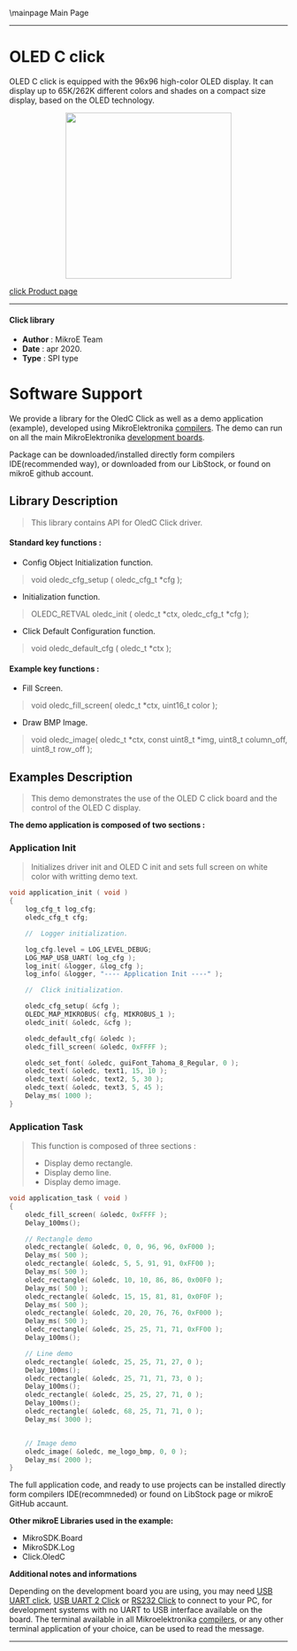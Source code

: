 \mainpage Main Page
 
---
# OLED C click

OLED C click is equipped with the 96x96 high-color OLED display.
It can display up to 65K/262K different colors and shades on a compact size display, based on the OLED technology.

<p align="center">
  <img src="https://download.mikroe.com/images/click_for_ide/oledc_click.png" height=300px>
</p>

[click Product page](<https://www.mikroe.com/oled-c-click>)

---


#### Click library 

- **Author**        : MikroE Team
- **Date**          : apr 2020.
- **Type**          : SPI type


# Software Support

We provide a library for the OledC Click 
as well as a demo application (example), developed using MikroElektronika 
[compilers](https://shop.mikroe.com/compilers). 
The demo can run on all the main MikroElektronika [development boards](https://shop.mikroe.com/development-boards).

Package can be downloaded/installed directly form compilers IDE(recommended way), or downloaded from our LibStock, or found on mikroE github account. 

## Library Description

> This library contains API for OledC Click driver.

#### Standard key functions :

- Config Object Initialization function.
> void oledc_cfg_setup ( oledc_cfg_t *cfg ); 
 
- Initialization function.
> OLEDC_RETVAL oledc_init ( oledc_t *ctx, oledc_cfg_t *cfg );

- Click Default Configuration function.
> void oledc_default_cfg ( oledc_t *ctx );


#### Example key functions :

- Fill Screen.
> void oledc_fill_screen( oledc_t *ctx, uint16_t color );

- Draw BMP Image.
> void oledc_image( oledc_t *ctx, const uint8_t *img, uint8_t column_off, uint8_t row_off );

## Examples Description

> This demo demonstrates the use of the OLED C click board and the control of the OLED C display.

**The demo application is composed of two sections :**

### Application Init 

> Initializes driver init and OLED C init and sets full screen on white color with writting demo text.

```c
void application_init ( void )
{
    log_cfg_t log_cfg;
    oledc_cfg_t cfg;

    //  Logger initialization.

    log_cfg.level = LOG_LEVEL_DEBUG;
    LOG_MAP_USB_UART( log_cfg );
    log_init( &logger, &log_cfg );
    log_info( &logger, "---- Application Init ----" );

    //  Click initialization.

    oledc_cfg_setup( &cfg );
    OLEDC_MAP_MIKROBUS( cfg, MIKROBUS_1 );
    oledc_init( &oledc, &cfg );

    oledc_default_cfg( &oledc );
    oledc_fill_screen( &oledc, 0xFFFF );

    oledc_set_font( &oledc, guiFont_Tahoma_8_Regular, 0 );
    oledc_text( &oledc, text1, 15, 10 );
    oledc_text( &oledc, text2, 5, 30 );
    oledc_text( &oledc, text3, 5, 45 );
    Delay_ms( 1000 );
}
```

### Application Task

> This function is composed of three sections :
>  -  Display demo rectangle.
>  -  Display demo line.
>  -  Display demo image.

```c
void application_task ( void )
{
    oledc_fill_screen( &oledc, 0xFFFF );
    Delay_100ms();

    // Rectangle demo
    oledc_rectangle( &oledc, 0, 0, 96, 96, 0xF000 );
    Delay_ms( 500 );
    oledc_rectangle( &oledc, 5, 5, 91, 91, 0xFF00 );
    Delay_ms( 500 );
    oledc_rectangle( &oledc, 10, 10, 86, 86, 0x00F0 );
    Delay_ms( 500 );
    oledc_rectangle( &oledc, 15, 15, 81, 81, 0x0F0F );
    Delay_ms( 500 );
    oledc_rectangle( &oledc, 20, 20, 76, 76, 0xF000 );
    Delay_ms( 500 );
    oledc_rectangle( &oledc, 25, 25, 71, 71, 0xFF00 );
    Delay_100ms();

    // Line demo 
    oledc_rectangle( &oledc, 25, 25, 71, 27, 0 );
    Delay_100ms();
    oledc_rectangle( &oledc, 25, 71, 71, 73, 0 );
    Delay_100ms();
    oledc_rectangle( &oledc, 25, 25, 27, 71, 0 );
    Delay_100ms();
    oledc_rectangle( &oledc, 68, 25, 71, 71, 0 );
    Delay_ms( 3000 );


    // Image demo 
    oledc_image( &oledc, me_logo_bmp, 0, 0 );
    Delay_ms( 2000 );
}
```

The full application code, and ready to use projects can be  installed directly form compilers IDE(recommneded) or found on LibStock page or mikroE GitHub accaunt.

**Other mikroE Libraries used in the example:** 

- MikroSDK.Board
- MikroSDK.Log
- Click.OledC

**Additional notes and informations**

Depending on the development board you are using, you may need 
[USB UART click](https://shop.mikroe.com/usb-uart-click), 
[USB UART 2 Click](https://shop.mikroe.com/usb-uart-2-click) or 
[RS232 Click](https://shop.mikroe.com/rs232-click) to connect to your PC, for 
development systems with no UART to USB interface available on the board. The 
terminal available in all Mikroelektronika 
[compilers](https://shop.mikroe.com/compilers), or any other terminal application 
of your choice, can be used to read the message.



---
